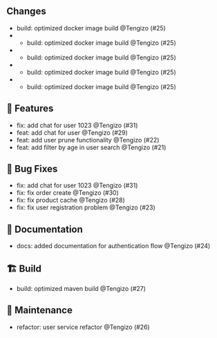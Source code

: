 ## Changes

- build: optimized docker image build @Tengizo (#25)
- - build: optimized docker image build @Tengizo (#25)
- - build: optimized docker image build @Tengizo (#25)
- - build: optimized docker image build @Tengizo (#25)
-  - build: optimized docker image build @Tengizo (#25)

## 🚀 Features

- fix: add chat for user 1023 @Tengizo (#31)
- feat: add chat for user @Tengizo (#29)
- feat: add user prune functionality @Tengizo (#22)
- feat: add filter by age in user search @Tengizo (#21)

## 🐛 Bug Fixes

- fix: add chat for user 1023 @Tengizo (#31)
- fix: fix order create @Tengizo (#30)
- fix: fix product cache @Tengizo (#28)
- fix: fix user registration problem @Tengizo (#23)

## 📜 Documentation

- docs: added documentation for authentication flow @Tengizo (#24)

## 🏗️ Build

- build: optimized maven  build @Tengizo (#27)

## 🧰 Maintenance

- refactor: user service refactor @Tengizo (#26)

